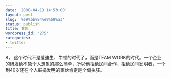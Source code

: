 ```yaml
---
date: '2008-04-13 14:53:00'
layout: post
slug: '%e9%bb%84%e9%b8%a3'
status: publish
title: 黄鸣
wordpress_id: '275'
categories:
- twitter
---
```


8，  这个时代不是爱迪生、牛顿的时代了，而是TEAM WORK的时代。一个企业的研发绝不象个人想象的那么简单，所以他拒绝民间合作，拒绝民间发明者，一个到40岁还在个人鼓捣发明的家伙肯定是个偏执狂。
